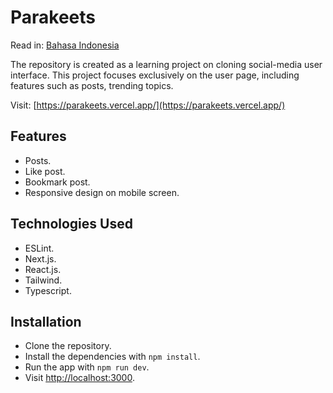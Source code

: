 # Parakeets

Read in: [Bahasa Indonesia](README_ID.md)

The repository is created as a learning project on cloning social-media user interface. This project focuses exclusively on the user page, including features such as posts, trending topics.

Visit: [https://parakeets.vercel.app/](https://parakeets.vercel.app/)

## Features

- Posts.
- Like post.
- Bookmark post.
- Responsive design on mobile screen.

## Technologies Used

- ESLint.
- Next.js.
- React.js.
- Tailwind.
- Typescript.

## Installation

- Clone the repository.
- Install the dependencies with `npm install`.
- Run the app with `npm run dev`.
- Visit [http://localhost:3000](http://localhost:3000).
